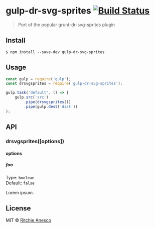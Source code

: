 # gulp-dr-svg-sprites [![Build Status](https://travis-ci.org/ritchieanesco/gulp-dr-svg-sprites.svg?branch=master)](https://travis-ci.org/ritchieanesco/gulp-dr-svg-sprites)

> Port of the popular grunt-dr-svg-sprites plugin


## Install

```
$ npm install --save-dev gulp-dr-svg-sprites
```


## Usage

```js
const gulp = require('gulp');
const drsvgsprites = require('gulp-dr-svg-sprites');

gulp.task('default', () => {
	gulp.src('src')
		.pipe(drsvgsprites())
		.pipe(gulp.dest('dist'))
);
```


## API

### drsvgsprites([options])

#### options

##### foo

Type: `boolean`<br>
Default: `false`

Lorem ipsum.


## License

MIT © [Ritchie Anesco](http://www.ritchieanesco.com)
